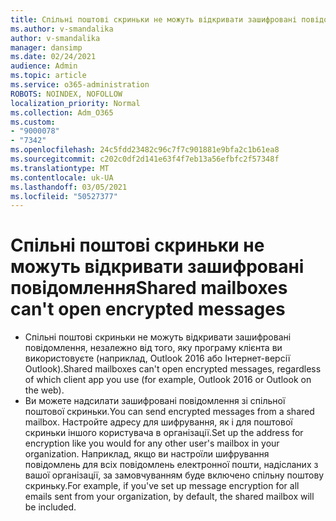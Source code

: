 ```yaml
---
title: Спільні поштові скриньки не можуть відкривати зашифровані повідомлення
ms.author: v-smandalika
author: v-smandalika
manager: dansimp
ms.date: 02/24/2021
audience: Admin
ms.topic: article
ms.service: o365-administration
ROBOTS: NOINDEX, NOFOLLOW
localization_priority: Normal
ms.collection: Adm_O365
ms.custom:
- "9000078"
- "7342"
ms.openlocfilehash: 24c5fdd23482c96c7f7c901881e9bfa2c1b61ea8
ms.sourcegitcommit: c202c0df2d141e63f4f7eb13a56efbfc2f57348f
ms.translationtype: MT
ms.contentlocale: uk-UA
ms.lasthandoff: 03/05/2021
ms.locfileid: "50527377"
---
```

# <a name="shared-mailboxes-cant-open-encrypted-messages"></a><span data-ttu-id="37433-102">Спільні поштові скриньки не можуть відкривати зашифровані повідомлення</span><span class="sxs-lookup"><span data-stu-id="37433-102">Shared mailboxes can't open encrypted messages</span></span>

- <span data-ttu-id="37433-103">Спільні поштові скриньки не можуть відкривати зашифровані повідомлення, незалежно від того, яку програму клієнта ви використовуєте (наприклад, Outlook 2016 або Інтернет-версії Outlook).</span><span class="sxs-lookup"><span data-stu-id="37433-103">Shared mailboxes can't open encrypted messages, regardless of which client app you use (for example, Outlook 2016 or Outlook on the web).</span></span>
- <span data-ttu-id="37433-104">Ви можете надсилати зашифровані повідомлення зі спільної поштової скриньки.</span><span class="sxs-lookup"><span data-stu-id="37433-104">You can send encrypted messages from a shared mailbox.</span></span> <span data-ttu-id="37433-105">Настройте адресу для шифрування, як і для поштової скриньки іншого користувача в організації.</span><span class="sxs-lookup"><span data-stu-id="37433-105">Set up the address for encryption like you would for any other user's mailbox in your organization.</span></span> <span data-ttu-id="37433-106">Наприклад, якщо ви настроїли шифрування повідомлень для всіх повідомлень електронної пошти, надісланих з вашої організації, за замовчуванням буде включено спільну поштову скриньку.</span><span class="sxs-lookup"><span data-stu-id="37433-106">For example, if you've set up message encryption for all emails sent from your organization, by default, the shared mailbox will be included.</span></span>
